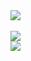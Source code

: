 <div>
  <a href="#">
    <img align="center" src="https://github-readme-stats.vercel.app/api?username=cevitaufik&theme=dark&show_icons=true&hide_border=true&count_private=true" />
  </a>
</div>
<br/>
<div>
  <a href="#">
    <img align="center" src="https://github-readme-streak-stats.herokuapp.com/?user=cevitaufik&theme=dark&hide_border=true" />
  </a>
</div>
<div>
  <a href="#">
    <img align="center" src="https://github-readme-stats.vercel.app/api/top-langs/?username=cevitaufik&theme=dark&show_icons=true&hide_border=true&layout=compact" />
  </a>
</div>
